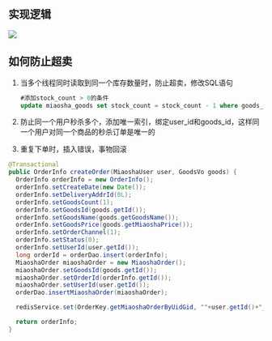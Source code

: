 

## 实现逻辑

![](https://happychan.oss-cn-shenzhen.aliyuncs.com/img/202111012321818.png)







## 如何防止超卖

1. 当多个线程同时读取到同一个库存数量时，防止超卖，修改SQL语句

    ```sql
    #添加stock_count > 0的条件
    update miaosha_goods set stock_count = stock_count - 1 where goods_id = #{goodsId} and stock_count > 0
    ```

2. 防止同一个用户秒杀多个，添加唯一索引，绑定user_id和goods_id，这样同一个用户对同一个商品的秒杀订单是唯一的

3. 重复下单时，插入错误，事物回滚

```java
@Transactional
public OrderInfo createOrder(MiaoshaUser user, GoodsVo goods) {
  OrderInfo orderInfo = new OrderInfo();
  orderInfo.setCreateDate(new Date());
  orderInfo.setDeliveryAddrId(0L);
  orderInfo.setGoodsCount(1);
  orderInfo.setGoodsId(goods.getId());
  orderInfo.setGoodsName(goods.getGoodsName());
  orderInfo.setGoodsPrice(goods.getMiaoshaPrice());
  orderInfo.setOrderChannel(1);
  orderInfo.setStatus(0);
  orderInfo.setUserId(user.getId());
  long orderId = orderDao.insert(orderInfo);
  MiaoshaOrder miaoshaOrder = new MiaoshaOrder();
  miaoshaOrder.setGoodsId(goods.getId());
  miaoshaOrder.setOrderId(orderInfo.getId());
  miaoshaOrder.setUserId(user.getId());
  orderDao.insertMiaoshaOrder(miaoshaOrder);

  redisService.set(OrderKey.getMiaoshaOrderByUidGid, ""+user.getId()+"_"+goods.getId(), miaoshaOrder);

  return orderInfo;
}
```